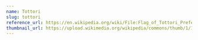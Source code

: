 ```yaml
---
name: Tottori
slug: tottori
reference_url: https://en.wikipedia.org/wiki/File:Flag_of_Tottori_Prefecture.svg
thumbnail_url: https://upload.wikimedia.org/wikipedia/commons/thumb/1/1c/Flag_of_Tottori_Prefecture.svg/120px-Flag_of_Tottori_Prefecture.svg.png
---
```

